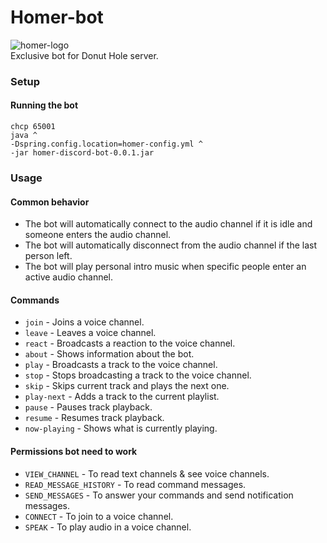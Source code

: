 # Homer-bot

![homer-logo](https://github.com/f89324/homer-discord-bot/blob/develop/resources/homer.png)  
Exclusive bot for Donut Hole server.


### Setup
#### Running the bot
```
chcp 65001
java ^
-Dspring.config.location=homer-config.yml ^
-jar homer-discord-bot-0.0.1.jar
```

### Usage

#### Common behavior
* The bot will automatically connect to the audio channel if it is idle and someone enters the audio channel.
* The bot will automatically disconnect from the audio channel if the last person left.
* The bot will play personal intro music when specific people enter an active audio channel.

#### Commands
* `join` - Joins a voice channel.
* `leave` - Leaves a voice channel.
* `react` - Broadcasts a reaction to the voice channel.
* `about` - Shows information about the bot.
* `play` - Broadcasts a track to the voice channel.
* `stop` - Stops broadcasting a track to the voice channel.
* `skip` - Skips current track and plays the next one.
* `play-next` - Adds a track to the current playlist.
* `pause` - Pauses track playback.
* `resume` - Resumes track playback.
* `now-playing` - Shows what is currently playing.

#### Permissions bot need to work
* `VIEW_CHANNEL` - To read text channels & see voice channels.
* `READ_MESSAGE_HISTORY` - To read command messages.
* `SEND_MESSAGES` - To answer your commands and send notification messages.
* `CONNECT` - To join to a voice channel.
* `SPEAK` - To play audio in a voice channel.